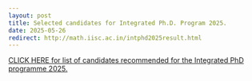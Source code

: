 ```yaml
---
layout: post
title: Selected candidates for Integrated Ph.D. Program 2025.
date: 2025-05-26
redirect: http://math.iisc.ac.in/intphd2025result.html
---
```


[CLICK HERE for list of candidates recommended for the Integrated PhD programme 2025.](http://math.iisc.ac.in/intphd2025result.html)


